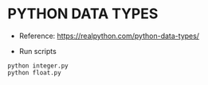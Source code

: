 # PYTHON DATA TYPES

- Reference: https://realpython.com/python-data-types/

- Run scripts
```
python integer.py
python float.py
```
